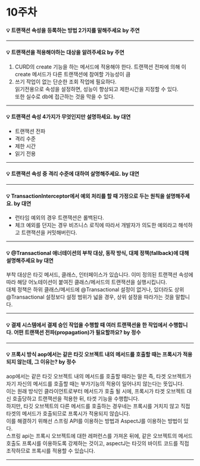 # 10주차  

#### :bulb: 트랜잭션 속성을 등록하는 방법 2가지를 말해주세요 by 주연

--------

#### :bulb: 트랜잭션을 적용해야하는 대상을 알려주세요 by 주연


1.	CURD의 create 기능을 하는 메서드에 적용해야 한다. 트랜잭션 전파에 의해 이 create 메서드가 다른 트랜잭션에 참여할 가능성이 큼  
2.	쓰기 작업이 없는 단순한 조회 작업에 필요하다.   
읽기전용으로 속성을 설정하면, 성능이 향상되고 제한시간을 지정할 수 있다.  
또한 실수로 db에 접근하는 것을 막을 수 있다.  
--------


#### :bulb: 트랜잭션 속성 4가지가 무엇인지만 설명하세요. by 대연

- 트랜잭션 전파  
- 격리 수준  
- 제한 시간  
- 읽기 전용  

--------

#### :bulb: 트랜잭션 속성 중 격리 수준에 대하여 살명해주세요. by 대연

--------

#### :bulb: TransactionInterceptor에서 예외 처리를 할 때 가정으로 두는 원칙을 설명해주세요. by 대연


- 런타임 예외의 경우 트랜잭션은 롤백된다.  
- 체크 예외를 던지는 경우 비즈니스 로직에 따라서 개발자가 의도한 예외라고 해석하고 트랜잭션을 커밋해버린다.  

--------

#### :bulb: @Transactional 애너테이션의 부착 대상, 동작 방식, 대체 정책(fallback)에 대해 설명해주세요 by 대연

부착 대상은 타깃 메서드, 클래스, 인터페이스가 있습니다. 이미 정의된 트랜잭션 속성에 따라 해당 어노테이션이 붙여진 클래스/메서드의 트랜잭션을 실행시킵니다.  
대체 정책은 하위 클래스/메서드에 @Transactional 설정이 없거나, 있더라도 상위 @Transactional 설정보다 설정 범위가 넓을 경우, 상위 설정을 따라가는 것을 말합니다.  

--------

#### :bulb: 결제 시스템에서 결제 승인 작업을 수행할 때 여러 트랜잭션을 한 작업에서 수행합니다. 어떤 트랜잭션 전파(propagation)가 필요할까요? by 정수

--------

#### :bulb: 프록시 방식 aop에서는 같은 타깃 오브젝트 내의 메서드를 호출할 때는 프록시가 적용되지 않는데, 그 이유는? by 정수


aop에서는 같은 타깃 오브젝트 내의 메서드를 호출할 때라는 말은 즉, 타겟 오브젝트가 자기 자신의 메서드를 호출할 때는 부가기능의 적용이 일어나지 않는다는 뜻입니다.  
이는 원래 방식인 클라이언트로부터 메서드가 호출 될 시에, 프록시가 타겟 오브젝트 대신 호출당하고 트랜잭션을 적용한 뒤, 타겟 기능을 수행합니다.  
하지만, 타깃 오브젝트의 다른 메서드를 호출하는 경우네는 프록시를 거치지 않고 직접 타겟의 메서드가 호출되므로 프록시가 적용되지 않습니다.  
이를 해결하기 위해선 스프링 API를 이용하는 방법과 AspectJ를 이용하는 방법이 있다.  
스프링 api는 프록시 오브젝트에 대한 레퍼런스를 가져온 뒤에, 같은 오브젝트의 메서드 호출도 프록시를 이용하도록 강제하는 것이고, aspectJ는 타깃의 바이트 코드를 직접 조작하므로 프록시를 적용할 수 있습니다.   

--------
